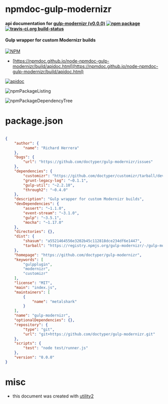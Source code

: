 # npmdoc-gulp-modernizr

#### api documentation for  [gulp-modernizr (v0.0.0)](https://github.com/doctyper/gulp-modernizr)  [![npm package](https://img.shields.io/npm/v/npmdoc-gulp-modernizr.svg?style=flat-square)](https://www.npmjs.org/package/npmdoc-gulp-modernizr) [![travis-ci.org build-status](https://api.travis-ci.org/npmdoc/node-npmdoc-gulp-modernizr.svg)](https://travis-ci.org/npmdoc/node-npmdoc-gulp-modernizr)

#### Gulp wrapper for custom Modernizr builds

[![NPM](https://nodei.co/npm/gulp-modernizr.png?downloads=true&downloadRank=true&stars=true)](https://www.npmjs.com/package/gulp-modernizr)

- [https://npmdoc.github.io/node-npmdoc-gulp-modernizr/build/apidoc.html](https://npmdoc.github.io/node-npmdoc-gulp-modernizr/build/apidoc.html)

[![apidoc](https://npmdoc.github.io/node-npmdoc-gulp-modernizr/build/screenCapture.buildCi.browser.%252Ftmp%252Fbuild%252Fapidoc.html.png)](https://npmdoc.github.io/node-npmdoc-gulp-modernizr/build/apidoc.html)

![npmPackageListing](https://npmdoc.github.io/node-npmdoc-gulp-modernizr/build/screenCapture.npmPackageListing.svg)

![npmPackageDependencyTree](https://npmdoc.github.io/node-npmdoc-gulp-modernizr/build/screenCapture.npmPackageDependencyTree.svg)



# package.json

```json

{
    "author": {
        "name": "Richard Herrera"
    },
    "bugs": {
        "url": "https://github.com/doctyper/gulp-modernizr/issues"
    },
    "dependencies": {
        "customizr": "https://github.com/doctyper/customizr/tarball/develop",
        "grunt-legacy-log": "~0.1.1",
        "gulp-util": "~2.2.10",
        "through2": "~0.4.0"
    },
    "description": "Gulp wrapper for custom Modernizr builds",
    "devDependencies": {
        "assert": "~1.1.0",
        "event-stream": "~3.1.0",
        "gulp": "~3.5.1",
        "mocha": "~1.17.0"
    },
    "directories": {},
    "dist": {
        "shasum": "a5521464556e3202b45c112818dce234df6e1447",
        "tarball": "https://registry.npmjs.org/gulp-modernizr/-/gulp-modernizr-0.0.0.tgz"
    },
    "homepage": "https://github.com/doctyper/gulp-modernizr",
    "keywords": [
        "gulpplugin",
        "modernizr",
        "customizr"
    ],
    "license": "MIT",
    "main": "index.js",
    "maintainers": [
        {
            "name": "metalshark"
        }
    ],
    "name": "gulp-modernizr",
    "optionalDependencies": {},
    "repository": {
        "type": "git",
        "url": "git+https://github.com/doctyper/gulp-modernizr.git"
    },
    "scripts": {
        "test": "node test/runner.js"
    },
    "version": "0.0.0"
}
```



# misc
- this document was created with [utility2](https://github.com/kaizhu256/node-utility2)

